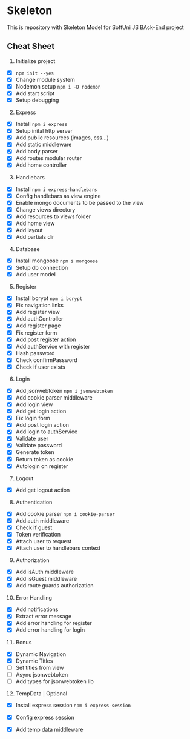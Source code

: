 # Skeleton
This is repository with Skeleton Model for SoftUni JS BAck-End project

## Cheat Sheet

1. Initialize project
 - [x] `npm init --yes`
 - [x] Change module system
 - [x] Nodemon setup `npm i -D nodemon`
 - [x] Add start script
 - [x] Setup debugging
2. Express
 - [x] Install `npm i express`
 - [x] Setup inital http server
 - [x] Add public resources (images, css...)
 - [x] Add static middleware
 - [x] Add body parser
 - [x] Add routes modular router
 - [x] Add home controller
3. Handlebars
 - [x] Install `npm i express-handlebars`
 - [x] Config handlebars as view engine
 - [x] Enable mongo documents to be passed to the view
 - [x] Change views directory
 - [x] Add resources to views folder
 - [x] Add home view
 - [x] Add layout
 - [x] Add partials dir
4. Database
 - [x] Install mongoose `npm i mongoose`
 - [x] Setup db connection
 - [x] Add user model
5. Register
 - [x] Install bcrypt `npm i bcrypt`
 - [x] Fix navigation links
 - [x] Add register view
 - [x] Add authController
 - [x] Add register page
 - [x] Fix register form
 - [x] Add post register action
 - [x] Add authService with register
 - [x] Hash password
 - [x] Check confirmPassword
 - [x] Check if user exists
6. Login
 - [x] Add jsonwebtoken `npm i jsonwebtoken`
 - [x] Add cookie parser middleware
 - [x] Add login view
 - [x] Add get login action
 - [x] Fix login form
 - [x] Add post login action
 - [x] Add login to authService
 - [x] Validate user
 - [x] Validate password
 - [x] Generate token
 - [x] Return token as cookie
 - [x] Autologin on register
7. Logout
 - [x] Add get logout action
8. Authentication
 - [x] Add cookie parser `npm i cookie-parser`
 - [x] Add auth middleware 
 - [x] Check if guest
 - [x] Token verification
 - [x] Attach user to request
 - [x] Attach user to handlebars context
9.  Authorization
 - [x] Add isAuth middleware
 - [x] Add isGuest middleware
 - [x] Add route guards authorization
10. Error Handling
 - [x] Add notifications
 - [x] Extract error message
 - [x] Add error handling for register
 - [x] Add error handling for login
11. Bonus
 - [x] Dynamic Navigation
 - [x] Dynamic Titles
 - [ ] Set titles from view
 - [ ] Async jsonwebtoken
 - [ ] Add types for jsonwebtoken lib
12. TempData | Optional
 - [x] Install express session `npm i express-session`
 - [x] Config express session
 - [x] Add temp data middleware
    
    